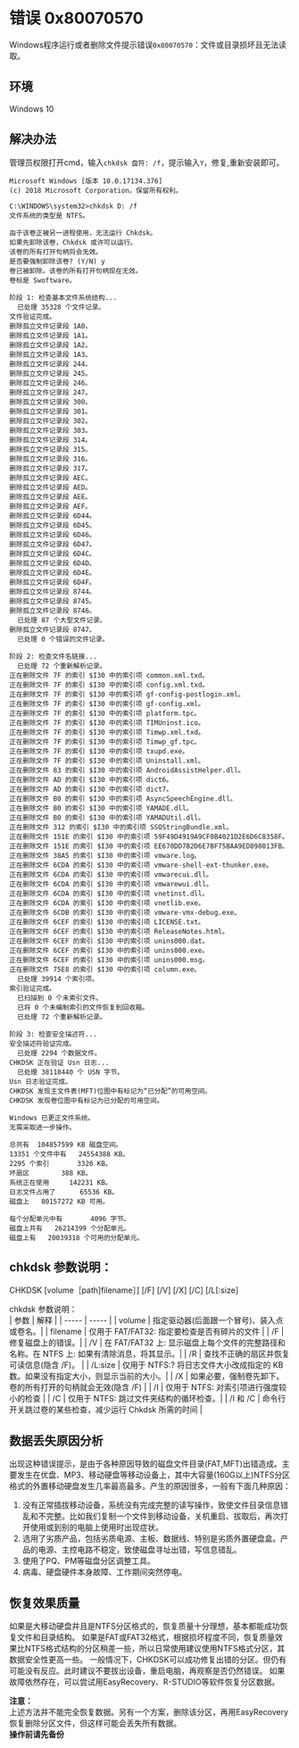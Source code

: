 # 错误 0x80070570

Windows程序运行或者删除文件提示错误`0x80070570`：文件或目录损坏且无法读取。

## 环境

Windows 10 

## 解决办法

管理员权限打开cmd，输入`chkdsk 盘符: /f`，提示输入`Y`，修复,重新安装即可。

```dos
Microsoft Windows [版本 10.0.17134.376]
(c) 2018 Microsoft Corporation。保留所有权利。

C:\WINDOWS\system32>chkdsk D: /f
文件系统的类型是 NTFS。

由于该卷正被另一进程使用，无法运行 Chkdsk。
如果先卸除该卷，Chkdsk 或许可以运行。
该卷的所有打开句柄将会无效。
是否要强制卸除该卷? (Y/N) y
卷已被卸除。该卷的所有打开句柄现在无效。
卷标是 Swoftware。

阶段 1: 检查基本文件系统结构...
  已处理 35328 个文件记录。
文件验证完成。
删除孤立文件记录段 1A0。
删除孤立文件记录段 1A1。
删除孤立文件记录段 1A2。
删除孤立文件记录段 1A3。
删除孤立文件记录段 244。
删除孤立文件记录段 245。
删除孤立文件记录段 246。
删除孤立文件记录段 247。
删除孤立文件记录段 300。
删除孤立文件记录段 301。
删除孤立文件记录段 302。
删除孤立文件记录段 303。
删除孤立文件记录段 314。
删除孤立文件记录段 315。
删除孤立文件记录段 316。
删除孤立文件记录段 317。
删除孤立文件记录段 AEC。
删除孤立文件记录段 AED。
删除孤立文件记录段 AEE。
删除孤立文件记录段 AEF。
删除孤立文件记录段 6D44。
删除孤立文件记录段 6D45。
删除孤立文件记录段 6D46。
删除孤立文件记录段 6D47。
删除孤立文件记录段 6D4C。
删除孤立文件记录段 6D4D。
删除孤立文件记录段 6D4E。
删除孤立文件记录段 6D4F。
删除孤立文件记录段 8744。
删除孤立文件记录段 8745。
删除孤立文件记录段 8746。
  已处理 87 个大型文件记录。
删除孤立文件记录段 8747。
  已处理 0 个错误的文件记录。

阶段 2: 检查文件名链接...
  已处理 72 个重新解析记录。
正在删除文件 7F 的索引 $I30 中的索引项 common.xml.txd。
正在删除文件 7F 的索引 $I30 中的索引项 config.xml.txd。
正在删除文件 7F 的索引 $I30 中的索引项 gf-config-postlogin.xml。
正在删除文件 7F 的索引 $I30 中的索引项 gf-config.xml。
正在删除文件 7F 的索引 $I30 中的索引项 platform.tpc。
正在删除文件 7F 的索引 $I30 中的索引项 TIMUninst.ico。
正在删除文件 7F 的索引 $I30 中的索引项 Timwp.xml.txd。
正在删除文件 7F 的索引 $I30 中的索引项 Timwp_gf.tpc。
正在删除文件 7F 的索引 $I30 中的索引项 txupd.exe。
正在删除文件 7F 的索引 $I30 中的索引项 Uninstall.xml。
正在删除文件 83 的索引 $I30 中的索引项 AndroidAssistHelper.dll。
正在删除文件 AD 的索引 $I30 中的索引项 dict6。
正在删除文件 AD 的索引 $I30 中的索引项 dict7。
正在删除文件 B0 的索引 $I30 中的索引项 AsyncSpeechEngine.dll。
正在删除文件 B0 的索引 $I30 中的索引项 YAMADE.dll。
正在删除文件 B0 的索引 $I30 中的索引项 YAMADUtil.dll。
正在删除文件 312 的索引 $I30 中的索引项 SSOStringBundle.xml。
正在删除文件 151E 的索引 $I30 中的索引项 59F49D4919A9CF0B4021D2E6D6C8358F。
正在删除文件 151E 的索引 $I30 中的索引项 EE670DD7B2D6E7BF75BAA9ED898013FB。
正在删除文件 38A5 的索引 $I30 中的索引项 vmware.log。
正在删除文件 6CDA 的索引 $I30 中的索引项 vmware-shell-ext-thunker.exe。
正在删除文件 6CDA 的索引 $I30 中的索引项 vmwarecui.dll。
正在删除文件 6CDA 的索引 $I30 中的索引项 vmwarewui.dll。
正在删除文件 6CDA 的索引 $I30 中的索引项 vnetinst.dll。
正在删除文件 6CDA 的索引 $I30 中的索引项 vnetlib.exe。
正在删除文件 6CDB 的索引 $I30 中的索引项 vmware-vmx-debug.exe。
正在删除文件 6CEF 的索引 $I30 中的索引项 LICENSE.txt。
正在删除文件 6CEF 的索引 $I30 中的索引项 ReleaseNotes.html。
正在删除文件 6CEF 的索引 $I30 中的索引项 unins000.dat。
正在删除文件 6CEF 的索引 $I30 中的索引项 unins000.exe。
正在删除文件 6CEF 的索引 $I30 中的索引项 unins000.msg。
正在删除文件 75E8 的索引 $I30 中的索引项 column.exe。
  已处理 39914 个索引项。
索引验证完成。
  已扫描到 0 个未索引文件。
  已将 0 个未编制索引的文件恢复到回收箱。
  已处理 72 个重新解析记录。

阶段 3: 检查安全描述符...
安全描述符验证完成。
  已处理 2294 个数据文件。
CHKDSK 正在验证 Usn 日志...
  已处理 38118440 个 USN 字节。
Usn 日志验证完成。
CHKDSK 发现主文件表(MFT)位图中有标记为“已分配”的可用空间。
CHKDSK 发现卷位图中有标记为已分配的可用空间。

Windows 已更正文件系统。
无需采取进一步操作。

总共有  104857599 KB 磁盘空间。
13351 个文件中有   24554388 KB。
2295 个索引       3320 KB。
坏扇区        388 KB。
系统正在使用     142231 KB。
日志文件占用了      65536 KB。
磁盘上   80157272 KB 可用。

每个分配单元中有       4096 字节。
磁盘上共有   26214399 个分配单元。
磁盘上有   20039318 个可用的分配单元。
```

## chkdsk 参数说明：

CHKDSK [volume［path]filename］] [/F] [/V] [/X] [/C] [/L[:size］</br>

chkdsk 参数说明：</br>
| 参数 | 解释 |
| ----- | ----- |
| volume | 指定驱动器(后面跟一个冒号)、装入点或卷名。|
| filename | 仅用于 FAT/FAT32: 指定要检查是否有碎片的文件 |
| \/F | 修复磁盘上的错误。|
| \/V | 在 FAT/FAT32 上: 显示磁盘上每个文件的完整路径和名称。在 NTFS 上: 如果有清除消息，将其显示。|
| \/R | 查找不正确的扇区并恢复可读信息(隐含 \/F)。 |
| \/L:size | 仅用于 NTFS:? 将日志文件大小改成指定的 KB 数。如果没有指定大小，则显示当前的大小。|
| \/X | 如果必要，强制卷先卸下。卷的所有打开的句柄就会无效(隐含 \/F) |
| \/I | 仅用于 NTFS: 对索引项进行强度较小的检查 |
| \/C | 仅用于 NTFS: 跳过文件夹结构的循环检查。|
| \/I 和 \/C | 命令行开关跳过卷的某些检查，减少运行 Chkdsk 所需的时间 |

## 数据丢失原因分析

出现这种错误提示，是由于各种原因导致的磁盘文件目录(FAT,MFT)出错造成。主要发生在优盘、MP3、移动硬盘等移动设备上，其中大容量(160G以上)NTFS分区格式的外置移动硬盘发生几率最高最多。产生的原因很多，一般有下面几种原因：

1. 没有正常插拔移动设备，系统没有完成完整的读写操作，致使文件目录信息错乱和不完整。比如我们复制一个文件到移动设备，关机重启、拔取后，再次打开使用或到别的电脑上使用时出现症状。
2. 选用了劣质产品，包括劣质电源、主板、数据线、特别是劣质外置硬盘盒。产品的电源、主控电路不稳定，致使磁盘寻址出错，写信息错乱。
3. 使用了PQ、PM等磁盘分区调整工具。
4. 病毒、硬盘硬件本身故障、工作期间突然停电。

## 恢复效果质量

如果是大移动硬盘并且是NTFS分区格式的，恢复质量十分理想，基本都能成功恢复文件和目录结构。 如果是FAT或FAT32格式，根据损坏程度不同，恢复质量效果比NTFS格式结构的分区稍差一些，所以日常使用建议使用NTFS格式分区，其数据安全性更高一些。 一般情况下，CHKDSK可以成功修复出错的分区。但仍有可能没有反应。此时建议不要拔出设备，重启电脑，再观察是否仍然错误。 如果故障依然存在，可以尝试用EasyRecovery、R-STUDIO等软件恢复分区数据。

**注意：**</br>
上述方法并不能完全恢复数据。另有一个方案，删除该分区，再用EasyRecovery恢复删除分区文件，但这样可能会丢失所有数据。</br>
**操作前请先备份**